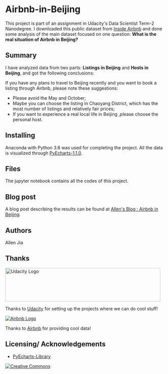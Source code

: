 # Airbnb-in-Beijing
This project is part of an assignment in Udacity's Data Scientist Term-2 Nanodegree. I downloaded this  public dataset from [Inside Airbnb](http://insideairbnb.com/)  and done some analysis of the main dataset focused on one question: **What is the real situation of Airbnb in Beijing?**

## Summary

 I have analyzed data from two parts: **Listings in Beijing** and **Hosts in Beijing**, and got the following conclusions:  

If you have any plans to travel to Beijing recently and you want to  book a listing through Airbnb, please note these suggestions:

- Please avoid the May and October;
- Maybe you can choose the listing in Chaoyang District, which has the most number of listings and relatively fair prices;
- If you want to experience a real local life in Beijing ,please choose the personal host.

## Installing

Anaconda with Python 3.6 was used for completing the project.  All the data is visualized through [PyEcharts-1.1.0](https://pyecharts.org/#/).

## Files

The jupyter notebook contains all the codes of this project.

## Blog post

A blog post describing the results can be found at [Allen's Blog : Airbnb in Beijing](https://www.capallen.top/2019/Airbnb-in-Beijing.html).

## Authors

Allen Jia

## Thanks

<a href="https://eu.udacity.com/">
  <img src="https://eu.udacity.com/assets/iridium/images/core/header/udacity-wordmark.svg" alt="Udacity Logo" width="490" height="106">
</a>

Thanks to [Udacity](https://eu.udacity.com/) for setting up the projects where we can do cool stuff!

<a href="https://airbnb.com">
  <img src="https://botw-pd.s3.amazonaws.com/styles/logo-thumbnail/s3/102014/airbnb.png?itok=d2X_Ds1a" alt="Airbnb Logo">
</a>

Thanks to [Airbnb](https://airbnb.com) for providing cool data!

## Licensing/ Acknowledgements

- [PyEcharts-Library](https://pyecharts.org/#/)

<a rel="license" href="http://creativecommons.org/licenses/by-nc/4.0/"><img alt=" Creative Commons" style="border-width:0" src="https://i.creativecommons.org/l/by-nc/4.0/88x31.png" style="float:left" /></a>

